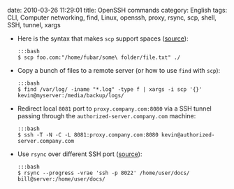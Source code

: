 date: 2010-03-26 11:29:01
title: OpenSSH commands
category: English
tags: CLI, Computer networking, find, Linux, openssh, proxy, rsync, scp, shell, SSH, tunnel, xargs

  * Here is the syntax that makes `scp` support spaces ([source](http://rasterweb.net/raster/2005/01/27/scp-and-spaces/)):

        :::bash
        $ scp foo.com:"/home/fubar/some\ folder/file.txt" ./

  * Copy a bunch of files to a remote server (or how to use `find` with `scp`):

        :::bash
        $ find /var/log/ -iname "*.log" -type f | xargs -i scp '{}' kevin@myserver:/media/backup/logs/

  * Redirect local `8081` port to `proxy.company.com:8080` via a SSH tunnel passing through the `authorized-server.company.com` machine:

        :::bash
        $ ssh -T -N -C -L 8081:proxy.company.com:8080 kevin@authorized-server.company.com

  * Use `rsync` over different SSH port ([source](http://lists.samba.org/archive/rsync/2001-November/000495.html)):

        :::bash
        $ rsync --progress -vrae 'ssh -p 8022' /home/user/docs/ bill@server:/home/user/docs/

